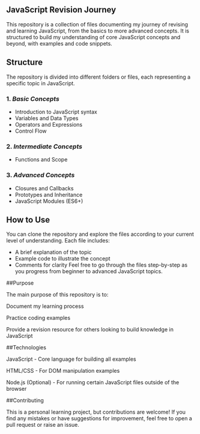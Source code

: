 ## JavaScript Revision Journey

This repository is a collection of files documenting my journey of revising and learning JavaScript, from the basics to more advanced concepts. It is structured to build my understanding of core JavaScript concepts and beyond, with examples and code snippets.

## Structure

The repository is divided into different folders or files, each representing a specific topic in JavaScript.

### 1. *Basic Concepts*
   - Introduction to JavaScript syntax
   - Variables and Data Types
   - Operators and Expressions
   - Control Flow 
   
### 2. *Intermediate Concepts*
   - Functions and Scope
  
### 3. *Advanced Concepts*
   - Closures and Callbacks
   - Prototypes and Inheritance
   - JavaScript Modules (ES6+)

## How to Use

You can clone the repository and explore the files according to your current level of understanding. Each file includes:
- A brief explanation of the topic
- Example code to illustrate the concept
- Comments for clarity
  Feel free to go through the files step-by-step as you progress from beginner to advanced JavaScript topics.

##Purpose

The main purpose of this repository is to:

Document my learning process

Practice coding examples

Provide a revision resource for others looking to build knowledge in JavaScript


##Technologies

JavaScript - Core language for building all examples

HTML/CSS - For DOM manipulation examples

Node.js (Optional) - For running certain JavaScript files outside of the browser


##Contributing

This is a personal learning project, but contributions are welcome! If you find any mistakes or have suggestions for improvement, feel free to open a pull request or raise an issue.



